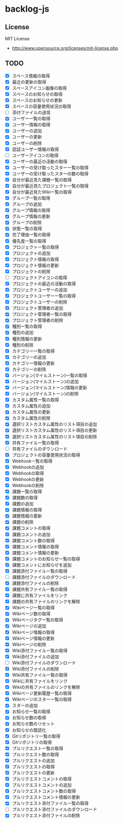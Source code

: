 # backlog-js

## License

MIT License

* http://www.opensource.org/licenses/mit-license.php

## TODO
- [x] スペース情報の取得
- [x] 最近の更新の取得
- [x] スペースアイコン画像の取得
- [x] スペースのお知らせの取得
- [x] スペースのお知らせの更新
- [x] スペースの容量使用状況の取得
- [ ] 添付ファイルの送信
- [x] ユーザー一覧の取得
- [x] ユーザー情報の取得
- [x] ユーザーの追加
- [x] ユーザーの更新
- [x] ユーザーの削除
- [x] 認証ユーザー情報の取得
- [ ] ユーザーアイコンの取得
- [x] ユーザーの最近の活動の取得
- [x] ユーザーの受け取ったスター一覧の取得
- [x] ユーザーの受け取ったスターの数の取得
- [x] 自分が最近見た課題一覧の取得
- [x] 自分が最近見たプロジェクト一覧の取得
- [x] 自分が最近見たWiki一覧の取得
- [x] グループ一覧の取得
- [x] グループの追加
- [x] グループ情報の取得
- [x] グループ情報の更新
- [x] グループの削除
- [x] 状態一覧の取得
- [x] 完了理由一覧の取得
- [x] 優先度一覧の取得
- [x] プロジェクト一覧の取得
- [x] プロジェクトの追加
- [x] プロジェクト情報の取得
- [x] プロジェクト情報の更新
- [x] プロジェクトの削除
- [ ] プロジェクトアイコンの取得
- [x] プロジェクトの最近の活動の取得
- [x] プロジェクトユーザーの追加
- [x] プロジェクトユーザー一覧の取得
- [x] プロジェクトユーザーの削除
- [x] プロジェクト管理者の追加
- [x] プロジェクト管理者一覧の取得
- [x] プロジェクト管理者の削除
- [x] 種別一覧の取得
- [x] 種別の追加
- [x] 種別情報の更新
- [x] 種別の削除
- [x] カテゴリー一覧の取得
- [x] カテゴリーの追加
- [x] カテゴリー情報の更新
- [x] カテゴリーの削除
- [x] バージョン(マイルストーン)一覧の取得
- [x] バージョン(マイルストーン)の追加
- [x] バージョン(マイルストーン)情報の更新
- [x] バージョン(マイルストーン)の削除
- [x] カスタム属性一覧の取得
- [x] カスタム属性の追加
- [x] カスタム属性の更新
- [x] カスタム属性の削除
- [x] 選択リストカスタム属性のリスト項目の追加
- [x] 選択リストカスタム属性のリスト項目の更新
- [x] 選択リストカスタム属性のリスト項目の削除
- [x] 共有ファイル一覧の取得
- [ ] 共有ファイルのダウンロード
- [x] プロジェクトの容量使用状況の取得
- [x] Webhook一覧の取得
- [x] Webhookの追加
- [x] Webhookの取得
- [x] Webhookの更新
- [x] Webhookの削除
- [x] 課題一覧の取得
- [x] 課題数の取得
- [x] 課題の追加
- [x] 課題情報の取得
- [x] 課題情報の更新
- [x] 課題の削除
- [x] 課題コメントの取得
- [x] 課題コメントの追加
- [x] 課題コメント数の取得
- [x] 課題コメント情報の取得
- [x] 課題コメント情報の更新
- [x] 課題コメントのお知らせ一覧の取得
- [x] 課題コメントにお知らせを追加
- [x] 課題添付ファイル一覧の取得
- [ ] 課題添付ファイルのダウンロード
- [x] 課題添付ファイルの削除
- [x] 課題共有ファイル一覧の取得
- [x] 課題に共有ファイルをリンク
- [x] 課題の共有ファイルのリンクを解除
- [x] Wikiページ一覧の取得
- [x] Wikiページ数の取得
- [x] Wikiページタグ一覧の取得
- [x] Wikiページの追加
- [x] Wikiページ情報の取得
- [x] Wikiページ情報の更新
- [x] Wikiページの削除
- [x] Wiki添付ファイル一覧の取得
- [x] Wiki添付ファイルの追加
- [ ] Wiki添付ファイルのダウンロード
- [x] Wiki添付ファイルの削除
- [x] Wiki共有ファイル一覧の取得
- [x] Wikiに共有ファイルをリンク
- [x] Wikiの共有ファイルのリンクを解除
- [x] Wikiページ更新履歴一覧の取得
- [x] Wikiページのスター一覧の取得
- [x] スターの追加
- [x] お知らせ一覧の取得
- [x] お知らせ数の取得
- [x] お知らせ数のリセット
- [x] お知らせの既読化
- [x] Gitリポジトリ一覧の取得
- [x] Gitリポジトリの取得
- [x] プルリクエスト一覧の取得
- [x] プルリクエスト数の取得
- [x] プルリクエストの追加
- [x] プルリクエストの取得
- [x] プルリクエストの更新
- [x] プルリクエストコメントの取得
- [x] プルリクエストコメントの追加
- [x] プルリクエストコメント数の取得
- [x] プルリクエストコメント情報の更新
- [x] プルリクエスト添付ファイル一覧の取得
- [ ] プルリクエスト添付ファイルのダウンロード
- [x] プルリクエスト添付ファイルの削除
